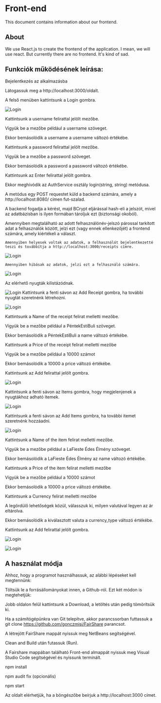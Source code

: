 # Front-end

This document contains information about our frontend.

## About

We use React.js to create the frontend of the application. I mean, we will use react. But currently there are no frontend. It's kind of sad.

## Funkciók működésének leírása:

Bejelentkezés az alkalmazásba 

Látogassuk meg a http://localhost:3000/oldalt. 

A felső menüben kattintsunk a Login gombra. 

  ![Login](https://github.com/gonczmisi/FairShare/blob/dev/front-end/fairshare/src/Login.png?raw=true "Login")
  
Kattintsunk a username felirattal jelölt mezőbe. 

Vigyük be a mezőbe például a username szöveget. 

Ekkor bemásolódik a username a username változó értékébe. 

Kattintsunk a password felirattal jelölt mezőbe. 

Vigyük be a mezőbe a password szöveget. 

Ekkor bemásolódik a password a password változó értékébe. 

Kattintsunk az Enter felirattal jelölt gombra. 

Ekkor meghívódik az AuthService osztály login(string, string) metódusa. 

  A metódus egy POST requestet küld a backend számára, amely a http://localhost:8080/ címen fut-szalad.
 
  A backend fogadja a kérést, majd BCrypt eljárással hash-eli a jelszót, mivel az adatbázisban is ilyen formában tároljuk ezt (biztonsági okoból). 

  Amennyiben megtalálható az adott felhasználónév-jelszó párossal tarkított adat a felhasználók között, jelzi ezt (vagy ennek ellenkezőjét) a frontend számára, amely kiértékeli a választ. 

    Amennyiben helyesek voltak az adatok, a felhasználót bejelentkezetté teszi és továbbítja a http://localhost:3000/receipts címre. 
  ![Login](https://github.com/gonczmisi/FairShare/blob/dev/front-end/fairshare/src/register.png?raw=true "Register")

    Amennyiben hibásak az adatok, jelzi ezt a felhasználó számára. 
    
  ![Login](https://github.com/gonczmisi/FairShare/blob/dev/front-end/fairshare/src/Wrc.png?raw=true "wrong login credentials alert")

Az elérhető nyugták kilistázódnak. 
  
  ![Login](https://github.com/gonczmisi/FairShare/blob/dev/front-end/fairshare/src/ListReceipt.png?raw=true "Receipt Listing")
Kattintsunk a fenti sávon az Add Receipt gombra, ha további nyugtát szeretnénk létrehozni.
  
  ![Login](https://github.com/gonczmisi/FairShare/blob/dev/front-end/fairshare/src/AddReceipt.png?raw=true "Add Receipt")
  
  Kattintsunk a Name of the receipt felirat melletti mezőbe. 

  Vigyük be a mezőbe például a PéntekEstiBuli szöveget. 

  Ekkor bemásolódik a PéntekEstiBuli a name változó értékébe. 

  Kattintsunk a Price of the receipt felirat melletti mezőbe 

  Vigyük be a mezőbe például a 10000 számot 

  Ekkor bemásolódik a 10000 a price változó értékébe. 

  Kattintsunk az Add felirattal jelölt gombra. 
 
 ![Login](https://github.com/gonczmisi/FairShare/blob/dev/front-end/fairshare/src/SuccAddReceipt.png?raw=true "Added Receipt")

Kattintsunk a fenti sávon az Items gombra, hogy megjelenjenek a nyugtákhoz adható itemek.
  
  ![Login](https://github.com/gonczmisi/FairShare/blob/dev/front-end/fairshare/src/ItemList.png?raw=true "Item listing")

Kattintsunk a fenti sávon az Add Items gombra, ha további itemet szeretnénk hozzáadni. 
  
  ![Login](https://github.com/gonczmisi/FairShare/blob/dev/front-end/fairshare/src/AddItem.png?raw=true "Add Items")


  Kattintsunk a Name of the item felirat melletti mezőbe. 

  Vigyük be a mezőbe például a LaFieste Édes Élmény szöveget. 

  Ekkor bemásolódik a LaFieste Édes Élmény az name változó értékébe. 

  Kattintsunk a Price of the item felirat melletti mezőbe 

  Vigyük be a mezőbe például a 10000 számot 

  Ekkor bemásolódik a 10000 a price változó értékébe. 

  Kattintsunk a Currency felirat melletti mezőbe 

  A legördülő lehetőségek közül, válasszuk ki, milyen valutával legyen az ár eltárolva. 

  Ekkor bemásolódik a kiválasztott valuta a currency_type változó értékébe. 

  Kattintsunk az Add felirattal jelölt gombra. 
  
  ![Login](https://github.com/gonczmisi/FairShare/blob/dev/front-end/fairshare/src/SuccAddItem.png?raw=true "Successfulyy Added Item")
  
  ![Login](https://github.com/gonczmisi/FairShare/blob/dev/front-end/fairshare/src/WrongItemAdd.png?raw=true "Item was not added")

 

 

 

## A használat módja 

Ahhoz, hogy a programot használhassuk, az alábbi lépéseket kell megtennünk: 

Töltsük le a forrásállományokat innen, a Github-ról. Ezt két módon is megtehetjük: 

Jobb oldalon felül kattintsunk a Download, a letöltés után pedig tömörítsük ki. 

Ha a számítógépünkra van Git telepítve, akkor parancssorban futtassuk a git clone https://github.com/gonczmisi/FairShare parancsot. 

A létrejött FairShare mappát nyissuk meg NetBeans segítségével. 

Clean and Build után futassuk (Run). 

A Fairshare mappában található Front-end almappát nyissuk meg Visual Studio Code segítségével és nyissunk terminált. 

npm install 

npm audit fix (opcionális) 

npm start 

Az oldalt elérhetjük, ha a böngészőbe beírjuk a http://localhost:3000 címet. 

 
